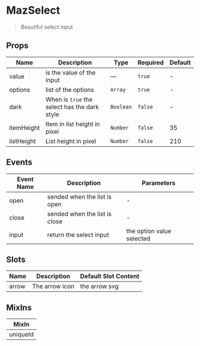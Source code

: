 # MazSelect

> Beautiful select input

## Props

<!-- @vuese:MazSelect:props:start -->

| Name       | Description                                  | Type      | Required | Default |
| ---------- | -------------------------------------------- | --------- | -------- | ------- |
| value      | is the value of the input                    | —         | `true`   | -       |
| options    | list of the options                          | `Array`   | `true`   | -       |
| dark       | When is `true` the select has the dark style | `Boolean` | `false`  | -       |
| itemHeight | Item in list height in pixel                 | `Number`  | `false`  | 35      |
| listHeight | List height in pixel                         | `Number`  | `false`  | 210     |

<!-- @vuese:MazSelect:props:end -->

## Events

<!-- @vuese:MazSelect:events:start -->

| Event Name | Description                   | Parameters                |
| ---------- | ----------------------------- | ------------------------- |
| open       | sended when the list is open  | -                         |
| close      | sended when the list is close | -                         |
| input      | return the select input       | the option value selected |

<!-- @vuese:MazSelect:events:end -->

## Slots

<!-- @vuese:MazSelect:slots:start -->

| Name  | Description    | Default Slot Content |
| ----- | -------------- | -------------------- |
| arrow | The arrow icon | the arrow svg        |

<!-- @vuese:MazSelect:slots:end -->

## MixIns

<!-- @vuese:MazSelect:mixIns:start -->

| MixIn    |
| -------- |
| uniqueId |

<!-- @vuese:MazSelect:mixIns:end -->
